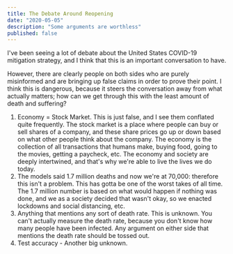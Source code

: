 ```yaml
---
title: The Debate Around Reopening
date: "2020-05-05"
description: "Some arguments are worthless"
published: false
---
```


I've been seeing a lot of debate about the United States COVID-19 mitigation strategy, and I think that this is an important conversation to have.

However, there are clearly people on both sides who are purely misinformed and are bringing up false claims in order to prove their point.
I think this is dangerous, because it steers the conversation away from what actually matters; how can we get through this with the least amount of death and suffering?

1. Economy = Stock Market. This is just false, and I see them conflated quite frequently. The stock market is a place where people can buy or sell shares of a company, and these share prices go up or down based on what other people think about the company. The economy is the collection of all transactions that humans make, buying food, going to the movies, getting a paycheck, etc. The economy and society are deeply intertwined, and that's why we're able to live the lives we do today.
2. The models said 1.7 million deaths and now we're at 70,000: therefore this isn't a problem. This has gotta be one of the worst takes of all time. The 1.7 million number is based on what would happen if nothing was done, and we as a society decided that wasn't okay, so we enacted lockdowns and social distancing, etc.
3. Anything that mentions any sort of death rate. This is unknown. You can't actually measure the death rate, because you don't know how many people have been infected. Any argument on either side that mentions the death rate should be tossed out. 
4. Test accuracy - Another big unknown. 